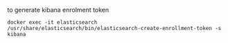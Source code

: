 to generate kibana enrolment token
```shell
docker exec -it elasticsearch /usr/share/elasticsearch/bin/elasticsearch-create-enrollment-token -s kibana
```